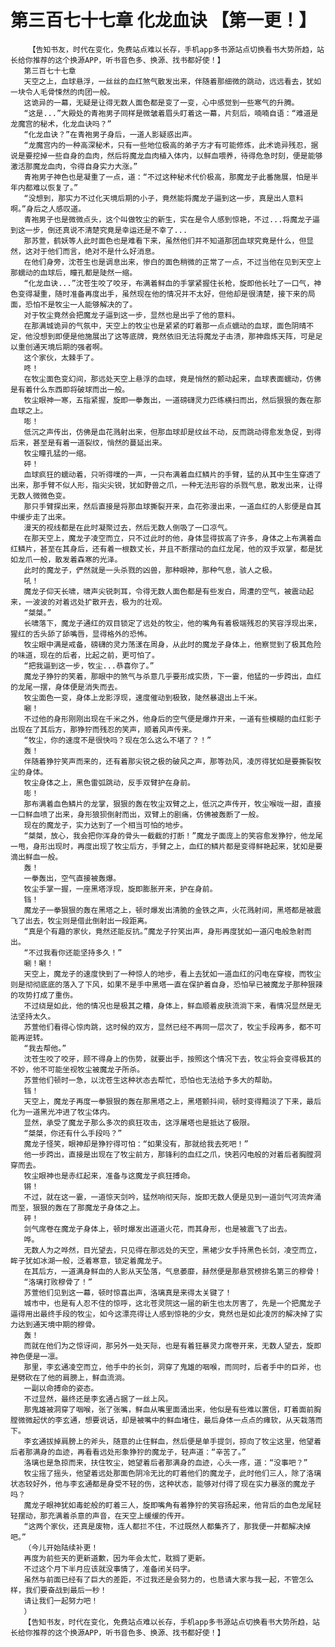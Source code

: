# 第三百七十七章 化龙血诀 【第一更！】
        【告知书友，时代在变化，免费站点难以长存，手机app多书源站点切换看书大势所趋，站长给你推荐的这个换源APP，听书音色多、换源、找书都好使！】
       第三百七十七章
       天空之上，血球悬浮，一丝丝的血红煞气散发出来，伴随着那细微的跳动，远远看去，犹如一块令人毛骨悚然的肉团一般。
       这诡异的一幕，无疑是让得无数人面色都是变了一变，心中感觉到一些寒气的升腾。
       “这是...”大殿处的青袍男子同样是微皱着眉头盯着这一幕，片刻后，喃喃自语：“难道是龙魔宫的秘术，化龙血诀吗？”
       “化龙血诀？”在青袍男子身后，一道人影疑惑出声。
       “龙魔宫内的一种高深秘术，只有一些地位极高的弟子方才有可能修炼，此术诡异残忍，据说是要挖掉一些自身的血肉，然后将魔龙血肉植入体内，以鲜血喂养，待得危急时刻，便是能够激活那魔龙血肉，令得自身实力大涨。”
       青袍男子神色也是凝重了一点，道：“不过这种秘术代价极高，那魔龙子此番施展，怕是半年内都难以恢复了。”
       “没想到，那实力不过化天境后期的小子，竟然能将魔龙子逼到这一步，真是出人意料啊。”身后之人感叹道。
       青袍男子也是微微点头，这个叫做牧尘的新生，实在是令人感到惊艳，不过...将魔龙子逼到这一步，倒还真说不清楚究竟是幸运还是不幸了...
       那苏萱，鹤妖等人此时面色也是难看下来，虽然他们并不知道那团血球究竟是什么，但显然，这对于他们而言，绝对不是什么好消息。
       在他们身旁，沈苍生也是调息出来，惨白的面色稍微的正常了一点，不过当他在见到天空上那蠕动的血球后，瞳孔都是陡然一缩。
       “化龙血诀...”沈苍生咬了咬牙，布满着鲜血的手掌紧握住长枪，旋即他长吐了一口气，神色变得凝重，随时准备再度出手，虽然现在他的情况并不太好，但他却是很清楚，接下来的局面，恐怕不是牧尘一人能够解决的了。
       对于牧尘竟然会把魔龙子逼到这一步，显然也是出乎了他的意料。
       在那满城诡异的气氛中，天空上的牧尘也是紧紧的盯着那一点点蠕动的血球，面色阴晴不定，他没想到即便是他施展出了这等底牌，竟然依旧无法将魔龙子击溃，那神鼎炼天阵，可是足以重创通天境后期的强者啊。
       这个家伙，太棘手了。
       咚！
       在牧尘面色变幻间，那远处天空上悬浮的血球，竟是悄然的颤动起来，血球表面蠕动，仿佛是有着什么东西即将破球而出一般。
       牧尘眼神一寒，五指紧握，旋即一拳轰出，一道磅礴灵力匹练横扫而出，然后狠狠的轰在那血球之上。
       嘭！
       低沉之声传出，仿佛是血花溅射出来，但那血球却是纹丝不动，反而跳动得愈发急促，到得后来，甚至是有着一道裂纹，悄然的蔓延出来。
       牧尘瞳孔猛的一缩。
       砰！
       血球疯狂的蠕动着，只听得噗的一声，一只布满着血红鳞片的手臂，猛的从其中生生穿透了出来，那手臂不似人形，指尖尖锐，犹如野兽之爪，一种无法形容的杀戮气息，散发出来，让得无数人微微色变。
       那只手臂探出来，然后直接是将那血球撕裂开来，血花弥漫出来，一道血红的人影便是自其中缓步走了出来。
       漫天的视线都是在此时凝聚过去，然后无数人倒吸了一口凉气。
       在那天空上，魔龙子凌空而立，只不过此时的他，身体显得拔高了许多，身体之上布满着血红鳞片，甚至在其身后，还有着一根数丈长，并且不断摆动的血红龙尾，他的双手双掌，都是犹如龙爪一般，散发着森寒的光泽。
       此时的魔龙子，俨然就是一头杀戮的凶兽，那种眼神，那种气息，骇人之极。
       吼！
       魔龙子仰天长啸，啸声尖锐刺耳，令得无数人面色都是有些发白，周遭的空气，被震动起来，一波波的对着远处扩散开去，极为的壮观。
       “桀桀。”
       长啸落下，魔龙子通红的双目锁定了远处的牧尘，他的嘴角有着极端残忍的笑容浮现出来，猩红的舌头舔了舔嘴唇，显得格外的恐怖。
       牧尘眼中满是戒备，磅礴的灵力荡漾在周身，从此时的魔龙子身体上，他察觉到了极其危险的味道，现在的后者，比起之前，更可怕了。
       “把我逼到这一步，牧尘...恭喜你了。”
       魔龙子狰狞的笑着，那眼中的煞气与杀意几乎要形成实质，下一霎，他猛的一步跨出，血红的龙尾一摆，身体便是消失而去。
       牧尘面色一变，身体上龙影浮现，速度催动到极致，陡然暴退出上千米。
       唰！
       不过他的身形刚刚出现在千米之外，他身后的空气便是爆炸开来，一道有些模糊的血红影子出现在了其后方，那狰狞而残忍的笑声，顺着风声传来。
       “牧尘，你的速度不是很快吗？现在怎么这么不堪了？！”
       轰！
       伴随着狰狞笑声而来的，还有着那尖锐之极的破风之声，那等劲风，凌厉得犹如是要撕裂牧尘的身体。
       牧尘身体之上，黑色雷弧跳动，反手双臂护在身前。
       嘭！
       那布满着血色鳞片的龙掌，狠狠的轰在牧尘双臂之上，低沉之声传开，牧尘喉咙一甜，直接一口鲜血喷了出来，身形狼狈倒射而出，双臂上的剧痛，仿佛被轰断了一般。
       现在的魔龙子，实力达到了一个相当可怕的地步。
       “桀桀，放心，我会把你浑身的骨头一截截的打断！”魔龙子面庞上的笑容愈发狰狞，他龙尾一甩，身形出现时，再度出现了牧尘后方，手臂之上，血红的鳞片都是变得鲜艳起来，犹如是要滴出鲜血一般。
       轰！
       一拳轰出，空气直接被轰爆。
       牧尘手掌一握，一座黑塔浮现，旋即膨胀开来，护在身前。
       铛！
       魔龙子一拳狠狠的轰在黑塔之上，顿时爆发出清脆的金铁之声，火花溅射间，黑塔都是被震飞了出去，牧尘则是借此倒射出一段距离。
       “真是个有趣的家伙，竟然还能反抗。”魔龙子狞笑出声，身形再度犹如一道闪电般急射而出。
       “不过我看你还能坚持多久！”
       唰！唰！
       天空上，魔龙子的速度快到了一种惊人的地步，看上去犹如一道血红的闪电在穿梭，而牧尘则是彻彻底底的落入了下风，如果不是手中黑塔一直在保护着自身，恐怕早已被魔龙子那种狠辣的攻势打成了重伤。
       不过绕是如此，他的情况也是极其之糟，身体上，鲜血顺着皮肤流淌下来，看情况显然是无法坚持太久。
       苏萱他们看得心惊肉跳，这时候的双方，显然已经不再同一层次了，牧尘手段再多，都不可能再逆转。
       “我去帮他。”
       沈苍生咬了咬牙，顾不得身上的伤势，就要出手，按照这个情况下去，牧尘将会变得极其的不妙，他不可能坐视牧尘被魔龙子所杀。
       苏萱他们顿时一急，以沈苍生这种状态去帮忙，恐怕也无法给予多大的帮助。
       铛！
       天空上，魔龙子再度一拳狠狠的轰在那黑塔之上，黑塔颤抖间，顿时变得黯淡了下来，最后化为一道黑光冲进了牧尘体内。
       显然，承受了魔龙子那么多次的疯狂攻击，这浮屠塔也是抵达了极限。
       “桀桀，你还有什么手段吗？”
       魔龙子怪笑，眼神却是狰狞得可怕：“如果没有，那就给我去死吧！”
       他一步跨出，直接是出现在了牧尘前方，那锋利的血红之爪，快若闪电般的对着后者胸膛洞穿而去。
       牧尘眼神也是赤红起来，准备与这魔龙子疯狂搏命。
       锵！
       不过，就在这一霎，一道惊天剑吟，猛然响彻天际，旋即无数人便是见到一道剑气河流奔涌而至，狠狠的轰在了那魔龙子身体之上。
       砰！
       剑气席卷在魔龙子身体上，顿时爆发出道道火花，而其身形，也是被震飞了出去。
       哗。
       无数人为之哗然，目光望去，只见得在那远处的天空，黑裙少女手持黑色长剑，凌空而立，眸子犹如冰湖一般，泛着寒意，锁定着魔龙子。
       在其后方，一道满身鲜血的人影从天坠落，气息萎靡，赫然便是那悬赏榜排名第三的穆骨！
       “洛璃打败穆骨了！”
       苏萱他们见到这一幕，顿时惊喜出声，洛璃真是来得太关键了！
       城市中，也是有人忍不住的惊呼，这北苍灵院这一届的新生也太厉害了，先是一个把魔龙子逼得用出最终手段的牧尘，如今这漂亮得让人感到惊艳的少女，竟然也是如此凌厉的解决掉了实力达到通天境中期的穆骨。
       轰！
       而就在他们为之惊讶间，那另外一处天际，也是有着狂暴灵力席卷开来，无数人望去，旋即神色便是一凛。
       那里，李玄通凌空而立，他手中的长剑，洞穿了鬼雄的咽喉，而同时，后者手中的巨斧，也是劈砍在了他的肩膀上，鲜血流淌。
       一副以命搏命的姿态。
       不过显然，最终还是李玄通占据了一丝上风。
       那鬼雄被洞穿了咽喉，张了张嘴，鲜血从嘴里面涌出来，他似是有些难以置信，盯着面前胸膛微微起伏的李玄通，想要说话，却是被嘴中的鲜血堵住，最后身体一点点的瘫软，从天栽落而下。
       李玄通拔掉肩膀上的斧头，随意的止住鲜血，然后便是单手提剑，掠向了牧尘这里，他望着后者那满身的血迹，再看看远处形象狰狞的魔龙子，轻声道：“辛苦了。”
       洛璃也是急掠而来，扶住牧尘，她望着后者那满身的血迹，心头一疼，道：“没事吧？”
       牧尘摇了摇头，他望着远处那面色阴冷无比的盯着他们的魔龙子，此时他们三人，除了洛璃状态较好外，他与李玄通都是身受不轻的伤，这种状态，能够对付得了现在实力暴涨的魔龙子吗？
       魔龙子眼神犹如毒蛇般的盯着三人，旋即嘴角有着狰狞的笑容扬起来，他背后的血色龙尾轻轻摆动，那充满着杀意的声音，在天空上缓缓的传开。
       “这两个家伙，还真是废物，连人都拦不住，不过既然人都集齐了，那我便一并都解决掉吧。”
       （今儿开始陆续补更！
       再度为前些天的更新道歉，因为年会太忙，耽搁了更新。
       不过这个月下半月应该就没事情了，准备闭关码字。
       虽然与前面已经有了巨大的差距，不过我还是会努力的，也恳请大家与我一起，不管怎么样，我们要奋战到最后一秒！
       请让我们一起努力吧！
       ）
       【告知书友，时代在变化，免费站点难以长存，手机app多书源站点切换看书大势所趋，站长给你推荐的这个换源APP，听书音色多、换源、找书都好使！】